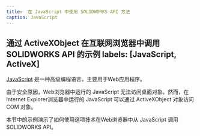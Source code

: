 ```yaml
---
title:  在 JavaScript 中使用 SOLIDWORKS API 方法
caption: JavaScript
---
```

 通过 ActiveXObject 在互联网浏览器中调用 SOLIDWORKS API 的示例
labels: [JavaScript, ActiveX]
---

[JavaScript](https://en.wikipedia.org/wiki/JavaScript) 是一种高级编程语言，主要用于Web应用程序。

由于安全原因，Web浏览器中运行的 JavaScript 无法访问桌面对象。然而，在Internet Explorer浏览器中运行的 JavaScript 可以通过 ActiveXObject 对象访问 COM 对象。

本节中的示例演示了如何使用这项技术在Web浏览器中从 JavaScript 调用 SOLIDWORKS API。